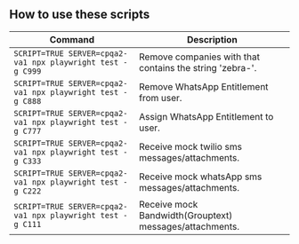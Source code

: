 
## How to use these scripts
| Command | Description |
| --- | --- |
| `SCRIPT=TRUE SERVER=cpqa2-va1 npx playwright test -g C999` | Remove companies with that contains the string 'zebra-'. |
| `SCRIPT=TRUE SERVER=cpqa2-va1 npx playwright test -g C888` | Remove WhatsApp Entitlement from user. |
| `SCRIPT=TRUE SERVER=cpqa2-va1 npx playwright test -g C777` | Assign WhatsApp Entitlement to user. |
| `SCRIPT=TRUE SERVER=cpqa2-va1 npx playwright test -g C333` | Receive mock twilio sms messages/attachments. |
| `SCRIPT=TRUE SERVER=cpqa2-va1 npx playwright test -g C222` | Receive mock whatsApp sms messages/attachments. |
| `SCRIPT=TRUE SERVER=cpqa2-va1 npx playwright test -g C111` | Receive mock Bandwidth(Grouptext) messages/attachments. |
```